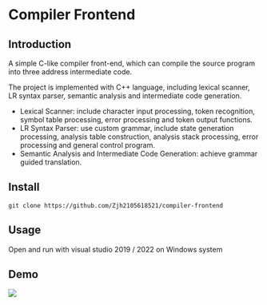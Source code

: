 # Compiler Frontend

## Introduction

A simple C-like compiler front-end, which can compile the source program into three address intermediate code.

The project is implemented with C++ language, including lexical scanner, LR syntax parser, semantic analysis and intermediate code generation.
* Lexical Scanner: include character input processing, token recognition, symbol table processing, error processing and token output functions.
* LR Syntax Parser: use custom grammar, include state generation processing, analysis table construction, analysis stack processing, error processing and general control program.
* Semantic Analysis and Intermediate Code Generation: achieve grammar guided translation.


## Install

```
git clone https://github.com/Zjh2105618521/compiler-frontend
```

## Usage

Open and run with visual studio 2019 / 2022 on Windows system


## Demo

![](https://user-images.githubusercontent.com/51067659/163772609-ad393f39-3505-45f6-9863-2622e66af42a.png)
